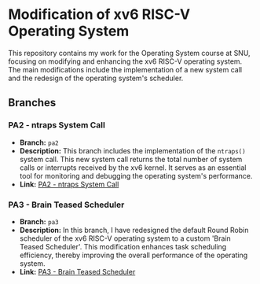 # Modification of xv6 RISC-V Operating System

This repository contains my work for the Operating System course at SNU, focusing on modifying and enhancing the xv6 RISC-V operating system. The main modifications include the implementation of a new system call and the redesign of the operating system's scheduler.

## Branches

### PA2 - ntraps System Call
- **Branch:** `pa2`
- **Description:** This branch includes the implementation of the `ntraps()` system call. This new system call returns the total number of system calls or interrupts received by the xv6 kernel. It serves as an essential tool for monitoring and debugging the operating system's performance.
- **Link:** [PA2 - ntraps System Call](https://github.com/jakehsj/os-pa/tree/pa2)

### PA3 - Brain Teased Scheduler
- **Branch:** `pa3`
- **Description:** In this branch, I have redesigned the default Round Robin scheduler of the xv6 RISC-V operating system to a custom 'Brain Teased Scheduler'. This modification enhances task scheduling efficiency, thereby improving the overall performance of the operating system.
- **Link:** [PA3 - Brain Teased Scheduler](https://github.com/jakehsj/os-pa/tree/pa3)
